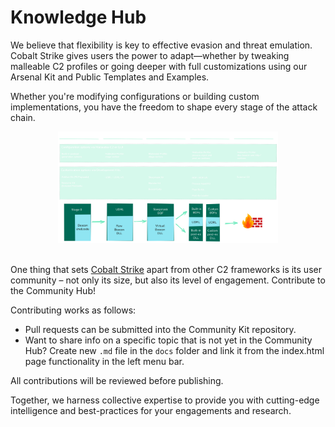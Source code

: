 # Knowledge Hub

We believe that flexibility is key to effective evasion and threat emulation. Cobalt Strike gives users the power to adapt—whether by tweaking malleable C2 profiles or going deeper with full customizations using our Arsenal Kit and Public Templates and Examples.

Whether you're modifying configurations or building custom implementations, you have the freedom to shape every stage of the attack chain.

<center><img src="docs/imgs/CustomizationOptions.png" alt="Customization Options" width="70%"/><br/><br/></center>


One thing that sets [Cobalt Strike](https://www.cobaltstrike.com) apart from other C2 frameworks is its user community – not only its size, but also its level of engagement. Contribute to the Community Hub! 

Contributing works as follows:

- Pull requests can be submitted into the Community Kit repository.
- Want to share info on a specific topic that is not yet in the Community Hub? Create new ```.md``` file in the ```docs``` folder and link it from the index.html page functionality in the left menu bar.

All contributions will be reviewed before publishing.

Together, we harness collective expertise to provide you with cutting-edge intelligence and best-practices for your engagements and research.